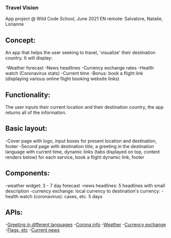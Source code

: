 ### Travel Vision 
App project @ Wild Code School, June 2021 EN remote: Salvatore, Natalie, Lorianne


## Concept: 
An app that helps the user seeking to travel, 'visualize' their destination country. It will display:

-Weather forecast 
-News headlines 
-Currency exchange rates 
-Health watch (Coronavirus stats) 
-Current time 
-Bonus: book a flight link (displaying various online flight booking website links)


## Functionality: 
The user inputs their current location and their destination country, the app returns all of the information.


## Basic layout: 
-Cover page with logo, input boxes for present location and destination, footer 
-Second page with destination title, a greeting in the destination language with current time, dynamic links (tabs displayed on top, content renders below) for each service, book a flight dynamic link, footer


## Components: 
-weather widget: 3 - 7 day forecast 
-news headlines: 5 headlines with small description 
-currency exchange: local currency to destination's currency: 
-health watch (coronavirus): cases, etc. 5 days


## APIs: 
-[Greeting in different languages](https://fourtonfish.com/project/hellosalut-api/)
-[Corona info](https://quarantine.country/coronavirus/api/)
-[Weather](https://www.metaweather.com/api/)
-[Currency exchange](https://www.vatcomply.com/documentation)
-[Flags, etc](https://github.com/lennertVanSever/graphcountries)
-[Current news](https://newsapi.org/)
